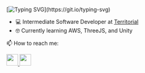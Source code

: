 [![Typing SVG](https://readme-typing-svg.demolab.com?font=Fira+Code&weight=500&size=23&duration=4000&pause=500&color=00FF41&width=435&lines=%F0%9F%91%8B+Hi%2C+I'm+Bryden.;%F0%9F%91%A8%E2%80%8D%F0%9F%92%BB+Software+Dev.;)](https://git.io/typing-svg)

* 💻 Intermediate Software Developer at <a href="https://territorial.ca/" target="_blank" rel="nofollow noopener">Territorial</a>
* 🤓 Currently learning AWS, ThreeJS, and Unity

📫 How to reach me:
<br>
<div>
  <a href="mailto:brydenli.97@gmail.com">
    <img src="https://camo.githubusercontent.com/3519e704bfa3608c44bb981d63331e5163bd0a3bf0ab5fbfbda3a51ada1586a2/68747470733a2f2f696d672e69636f6e73382e636f6d2f666c75656e742f34382f3030303030302f676d61696c2e706e67" width=30px"/>
  </a>
  <a href="https://www.linkedin.com/in/bryden-li/">
    <img src="https://camo.githubusercontent.com/9354d286708efe5450394771240324309cd530a93524c988d92296fa01b4bd7e/68747470733a2f2f696d672e69636f6e73382e636f6d2f636f6c6f722f34382f3030303030302f6c696e6b6564696e2e706e67" width="30px"/>
  </a>
</div>
